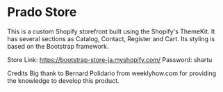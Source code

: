 # Prado Store

This is a custom Shopify storefront built using the Shopify's ThemeKit. It has several sections as Catalog, Contact, Register and Cart. 
Its styling is based on the Bootstrap framework.

Store Link: https://bootstrap-store-ja.myshopify.com/
Password: shartu

Credits
Big thank to Bernard Polidario from weeklyhow.com for providing the knowledge to develop this product.
